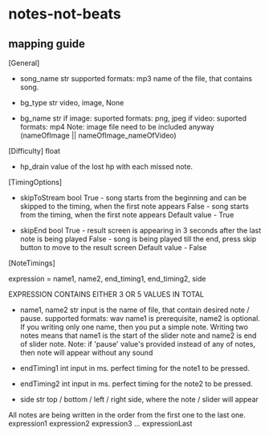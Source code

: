 # notes-not-beats
## mapping guide
[General]
- song_name
str
supported formats: mp3
name of the file, that contains song.

-  bg_type
str
video, image, None

- bg_name
str
if image: suported formats: png, jpeg
if video: suported formats: mp4
Note: image file need to be included anyway (nameOfImage || nameOfImage_nameOfVideo)

[Difficulty]
float
- hp_drain
value of the lost hp with each missed note.

[TimingOptions]
- skipToStream
bool
True - song starts from the beginning and can be skipped to the timing, when the first note appears
False - song starts from the timing, when the first note appears
Default value - True

- skipEnd
bool
True - result screen is appearing in 3 seconds after the last note is being played
False - song is being played till the end, press skip button to move to the result screen 
Default value - False

[NoteTimings]

expression = name1, name2, end_timing1, end_timing2, side

EXPRESSION CONTAINS EITHER 3 OR 5 VALUES IN TOTAL

- name1, name2
str
input is the name of file, that contain desired note / pause.
supported formats: wav
name1 is prerequisite, name2 is optional.
If you writing only one name, then you put a simple note.
Writing two notes means that name1 is the start of the slider note and name2 is end of slider note.
Note: if 'pause' value's provided instead of any of notes, then note will appear without any sound

- endTiming1
int
input in ms.
perfect timing for the note1 to be pressed.

- endTiming2
int
input in ms.
perfect timing for the note2 to be pressed.

- side
str
top / bottom / left / right
side, where the note / slider will appear

All notes are being written in the order from the first one to the last one.
expression1 
expression2
expression3 
...
expressionLast
